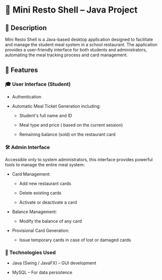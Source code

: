 # 🥗 Mini Resto Shell – Java Project

## 📘 Description
Mini Resto Shell is a Java-based desktop application designed to facilitate and manage the student meal system in a school restaurant. The application provides a user-friendly interface for both students and administrators, automating the meal tracking process and card management.


## 🚀 Features

### 🎓 User Interface (Student)
* Authentication 

* Automatic Meal Ticket Generation including:

  * Student's full name and ID

  * Meal type and price ( based on the current session)

  * Remaining balance (sold) on the restaurant card

### 🛠️ Admin Interface
Accessible only to system administrators, this interface provides powerful tools to manage the entire meal system:

* Card Management:

   * Add new restaurant cards

   * Delete existing cards

   * Activate or deactivate a card

* Balance Management:

   * Modify the balance of any card

* Provisional Card Generation:

   * Issue temporary cards in case of lost or damaged cards

 
### 🧱 Technologies Used

* Java (Swing / JavaFX) – GUI development

* MySQL  – For data persistence


